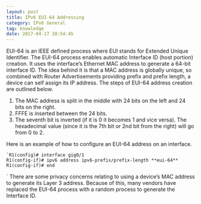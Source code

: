 ```yaml
---
layout: post
title: IPv6 EUI-64 Addressing
category: IPv6 General
tag: knowledge
date: 2017-04-17 20:54:45
---
```

EUI-64 is an IEEE defined process where EUI stands for Extended Unique Identifier. The EUI-64 process enables automatic Interface ID (host portion) creation. It uses the interface’s Ethernet MAC address to generate a 64-bit interface ID. The idea behind it is that a MAC address is globally unique, so combined with Router Advertisements providing prefix and prefix length, a device can self assign its IP address. The steps of EUI-64 address creation are outlined below.
1. The MAC address is split in the middle with 24 bits on the left and 24 bits on the right.
2. FFFE is inserted between the 24 bits.
3. The seventh bit is inverted (if it is 0 it becomes 1 and vice versa). The hexadecimal value (since it is the 7th bit or 2nd bit from the right) will go from 0 to 2.

Here is an example of how to configure an EUI-64 address on an interface.
```
`R1(config)# interface gig0/1
R1(config-if)# ipv6 address ipv6-prefix/prefix-length **eui-64**
R1(config-if)# end
```
`
There are some privacy concerns relating to using a device’s MAC address to generate its Layer 3 address. Because of this, many vendors have replaced the EUI-64 process with a random process to generate the Interface ID.